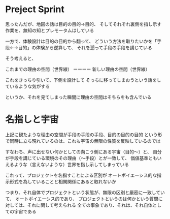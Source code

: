 

# Preject Sprint

思ったんだが、地図の話は目的の目的→目的、
そしてそれぞれ裏側を指し示す作業を、無知の知とプレモータムはしている

一方で、体験設計は目的の目的から翻って、
どういう方法を取りたいかを「手段←→目的」の体験から逆算して、
それを遡って手段の手段を講じている

そう考えると、

これまでの理由の空間（世界線）
ーーーー
新しい理由の空間（世界線）

これをきっちり引いて、下側を設計して
そっちに移ってしまおうという話をしているような気がする

というか、それを見てしまった瞬間に理由の空間はそちらをも含んでいる

# 名指しと宇宙

上記に観たような理由の空間が手段の手段の手段、目的の目的の目的
という形で同時に立ち現れているのは、これも宇宙の無限の性質を反映しているのでは

すなわち、声に出せない何かとしての向こう側にある宇宙（目的～）と、
自分が手段を講じている環境のその理由（～手段）とが一致して、
価値基準ともいえるような（言えないような）世界を指し示してしまっている

これって、プロジェクトを名指すことによる区別が
オートポイエーシス的な指示形式を為していることと相関関係にあると取れないか

つまり、それ自体でプロジェクトという状態が、無限の区別と厳密に一致していて、
オートポイエーシス的であり、
プロジェクトというのは何かという質問に対しては、それに関して考えられる
全ての事象であり、それは、それ自体としての宇宙である